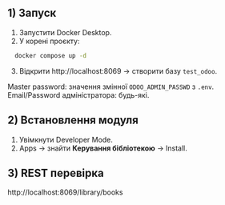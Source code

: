 ## 1) Запуск
1. Запустити Docker Desktop.
2. У корені проєкту:
```bash
  docker compose up -d
```

3. Відкрити http://localhost:8069 → створити базу `test_odoo`.

Master password: значення змінної `ODOO_ADMIN_PASSWD` з `.env`.
Email/Password адміністратора: будь-які.

## 2) Встановлення модуля
1. Увімкнути Developer Mode.
2. Apps → знайти **Керування бібліотекою** → Install.

## 3) REST перевірка
http://localhost:8069/library/books